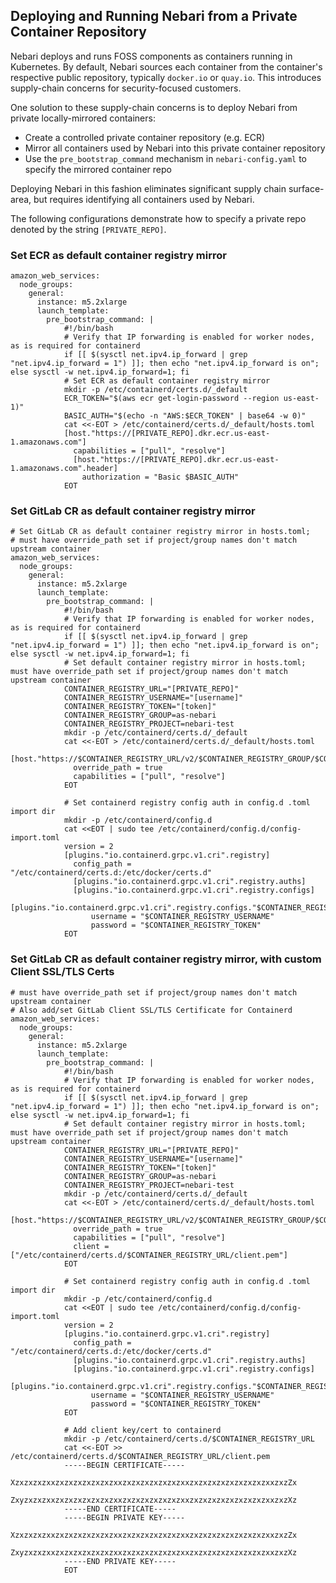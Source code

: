 ## Deploying and Running Nebari from a Private Container Repository

Nebari deploys and runs FOSS components as containers running in Kubernetes.
By default, Nebari sources each container from the container's respective public repository, typically `docker.io` or `quay.io`.
This introduces supply-chain concerns for security-focused customers.

One solution to these supply-chain concerns is to deploy Nebari from private locally-mirrored containers:

- Create a controlled private container repository (e.g. ECR)
- Mirror all containers used by Nebari into this private container repository
- Use the `pre_bootstrap_command` mechanism in `nebari-config.yaml` to specify the mirrored container repo

Deploying Nebari in this fashion eliminates significant supply chain surface-area, but requires identifying all containers used by Nebari.

The following configurations demonstrate how to specify a private repo denoted by the string `[PRIVATE_REPO]`.

### Set ECR as default container registry mirror

```
amazon_web_services:
  node_groups:
    general:
      instance: m5.2xlarge
      launch_template:
        pre_bootstrap_command: |
            #!/bin/bash
            # Verify that IP forwarding is enabled for worker nodes, as is required for containerd
            if [[ $(sysctl net.ipv4.ip_forward | grep "net.ipv4.ip_forward = 1") ]]; then echo "net.ipv4.ip_forward is on"; else sysctl -w net.ipv4.ip_forward=1; fi
            # Set ECR as default container registry mirror
            mkdir -p /etc/containerd/certs.d/_default
            ECR_TOKEN="$(aws ecr get-login-password --region us-east-1)"
            BASIC_AUTH="$(echo -n "AWS:$ECR_TOKEN" | base64 -w 0)"
            cat <<-EOT > /etc/containerd/certs.d/_default/hosts.toml
            [host."https://[PRIVATE_REPO].dkr.ecr.us-east-1.amazonaws.com"]
              capabilities = ["pull", "resolve"]
              [host."https://[PRIVATE_REPO].dkr.ecr.us-east-1.amazonaws.com".header]
                authorization = "Basic $BASIC_AUTH"
            EOT

```

### Set GitLab CR as default container registry mirror

```
# Set GitLab CR as default container registry mirror in hosts.toml;
# must have override_path set if project/group names don't match upstream container
amazon_web_services:
  node_groups:
    general:
      instance: m5.2xlarge
      launch_template:
        pre_bootstrap_command: |
            #!/bin/bash
            # Verify that IP forwarding is enabled for worker nodes, as is required for containerd
            if [[ $(sysctl net.ipv4.ip_forward | grep "net.ipv4.ip_forward = 1") ]]; then echo "net.ipv4.ip_forward is on"; else sysctl -w net.ipv4.ip_forward=1; fi
            # Set default container registry mirror in hosts.toml; must have override_path set if project/group names don't match upstream container
            CONTAINER_REGISTRY_URL="[PRIVATE_REPO]"
            CONTAINER_REGISTRY_USERNAME="[username]"
            CONTAINER_REGISTRY_TOKEN="[token]"
            CONTAINER_REGISTRY_GROUP=as-nebari
            CONTAINER_REGISTRY_PROJECT=nebari-test
            mkdir -p /etc/containerd/certs.d/_default
            cat <<-EOT > /etc/containerd/certs.d/_default/hosts.toml
            [host."https://$CONTAINER_REGISTRY_URL/v2/$CONTAINER_REGISTRY_GROUP/$CONTAINER_REGISTRY_PROJECT"]
              override_path = true
              capabilities = ["pull", "resolve"]
            EOT

            # Set containerd registry config auth in config.d .toml import dir
            mkdir -p /etc/containerd/config.d
            cat <<EOT | sudo tee /etc/containerd/config.d/config-import.toml
            version = 2
            [plugins."io.containerd.grpc.v1.cri".registry]
              config_path = "/etc/containerd/certs.d:/etc/docker/certs.d"
              [plugins."io.containerd.grpc.v1.cri".registry.auths]
              [plugins."io.containerd.grpc.v1.cri".registry.configs]
                [plugins."io.containerd.grpc.v1.cri".registry.configs."$CONTAINER_REGISTRY_URL".auth]
                  username = "$CONTAINER_REGISTRY_USERNAME"
                  password = "$CONTAINER_REGISTRY_TOKEN"
            EOT
```

### Set GitLab CR as default container registry mirror, with custom Client SSL/TLS Certs

```
# must have override_path set if project/group names don't match upstream container
# Also add/set GitLab Client SSL/TLS Certificate for Containerd
amazon_web_services:
  node_groups:
    general:
      instance: m5.2xlarge
      launch_template:
        pre_bootstrap_command: |
            #!/bin/bash
            # Verify that IP forwarding is enabled for worker nodes, as is required for containerd
            if [[ $(sysctl net.ipv4.ip_forward | grep "net.ipv4.ip_forward = 1") ]]; then echo "net.ipv4.ip_forward is on"; else sysctl -w net.ipv4.ip_forward=1; fi
            # Set default container registry mirror in hosts.toml; must have override_path set if project/group names don't match upstream container
            CONTAINER_REGISTRY_URL="[PRIVATE_REPO]"
            CONTAINER_REGISTRY_USERNAME="[username]"
            CONTAINER_REGISTRY_TOKEN="[token]"
            CONTAINER_REGISTRY_GROUP=as-nebari
            CONTAINER_REGISTRY_PROJECT=nebari-test
            mkdir -p /etc/containerd/certs.d/_default
            cat <<-EOT > /etc/containerd/certs.d/_default/hosts.toml
            [host."https://$CONTAINER_REGISTRY_URL/v2/$CONTAINER_REGISTRY_GROUP/$CONTAINER_REGISTRY_PROJECT"]
              override_path = true
              capabilities = ["pull", "resolve"]
              client = ["/etc/containerd/certs.d/$CONTAINER_REGISTRY_URL/client.pem"]
            EOT

            # Set containerd registry config auth in config.d .toml import dir
            mkdir -p /etc/containerd/config.d
            cat <<EOT | sudo tee /etc/containerd/config.d/config-import.toml
            version = 2
            [plugins."io.containerd.grpc.v1.cri".registry]
              config_path = "/etc/containerd/certs.d:/etc/docker/certs.d"
              [plugins."io.containerd.grpc.v1.cri".registry.auths]
              [plugins."io.containerd.grpc.v1.cri".registry.configs]
                [plugins."io.containerd.grpc.v1.cri".registry.configs."$CONTAINER_REGISTRY_URL".auth]
                  username = "$CONTAINER_REGISTRY_USERNAME"
                  password = "$CONTAINER_REGISTRY_TOKEN"
            EOT

            # Add client key/cert to containerd
            mkdir -p /etc/containerd/certs.d/$CONTAINER_REGISTRY_URL
            cat <<-EOT >> /etc/containerd/certs.d/$CONTAINER_REGISTRY_URL/client.pem
            -----BEGIN CERTIFICATE-----
            XzxzxzxzxxzxzxzxzxzxzxzxxzxzxzxzxzxzxzxxzxzxzxzxzxzxzxzxzxxzxzZx
            ZxyzxzxzxxzxzxzxzxzxzxzxxzxzxzxzxzxzxzxxzxzxzxzxzxzxzxzxzxxzxzXz
            -----END CERTIFICATE-----
            -----BEGIN PRIVATE KEY-----
            XzxzxzxzxxzxzxzxzxzxzxzxxzxzxzxzxzxzxzxxzxzxzxzxzxzxzxzxzxxzxzZx
            ZxyzxzxzxxzxzxzxzxzxzxzxxzxzxzxzxzxzxzxxzxzxzxzxzxzxzxzxzxxzxzXz
            -----END PRIVATE KEY-----
            EOT
```
